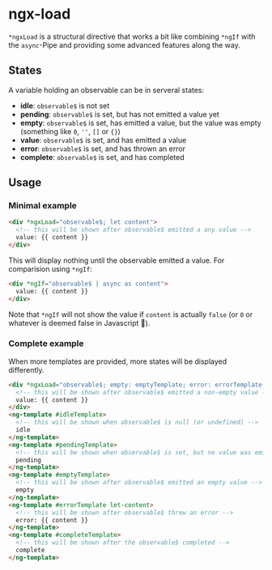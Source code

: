 # ngx-load
`*ngxLoad` is a structural directive that works a bit like combining `*ngIf` with the `async`-Pipe and providing some advanced features along the way.

## States
A variable holding an observable can be in serveral states:
- **idle**: `observable$` is not set
- **pending**: `observable$` is set, but has not emitted a value yet
- **empty**: `observable$` is set, has emitted a value, but the value was empty (something like `0`, `''`, `[]` or `{}`)
- **value**: `observable$` is set, and has emitted a value
- **error**: `observable$` is set, and has thrown an error
- **complete**: `observable$` is set, and has completed

## Usage

### Minimal example
```html
<div *ngxLoad="observable$; let content">
  <!-- this will be shown after observable$ emitted a any value -->
  value: {{ content }}
</div>
```
This will display nothing until the observable emitted a value. For comparision using `*ngIf`:
```html
<div *ngIf="observable$ | async as content">
  value: {{ content }}
</div>
```
Note that `*ngIf` will not show the value if `content` is actually `false` (or `0` or whatever is deemed false in Javascript 🤣).

### Complete example
When more templates are provided, more states will be displayed differently.
```html
<div *ngxLoad="observable$; empty: emptyTemplate; error: errorTemplate;  idle: idleTemplate;  pending: pendingTemplate; complete: completeTemplate; let content" >
  <!-- this will be shown after observable$ emitted a non-empty value -->
  value: {{ content }}
</div>
<ng-template #idleTemplate>
  <!-- this will be shown when observable$ is null (or undefined) -->
  idle
</ng-template>
<ng-template #pendingTemplate>
  <!-- this will be shown when observable$ is set, but no value was emitted -->
  pending
</ng-template>
<ng-template #emptyTemplate>
  <!-- this will be shown after observable$ emitted an empty value -->
  empty
</ng-template>
<ng-template #errorTemplate let-content>
  <!-- this will be shown after observable$ threw an error -->
  error: {{ content }}
</ng-template>
<ng-template #completeTemplate>
  <!-- this will be shown after the observable$ completed -->
  complete
</ng-template>
```

###
